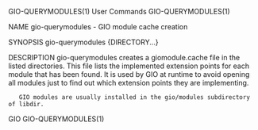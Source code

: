 GIO-QUERYMODULES(1)                                                                   User Commands                                                                   GIO-QUERYMODULES(1)

NAME
       gio-querymodules - GIO module cache creation

SYNOPSIS
       gio-querymodules {DIRECTORY...}

DESCRIPTION
       gio-querymodules creates a giomodule.cache file in the listed directories. This file lists the implemented extension points for each module that has been found. It is used by GIO
       at runtime to avoid opening all modules just to find out which extension points they are implementing.

       GIO modules are usually installed in the gio/modules subdirectory of libdir.

GIO                                                                                                                                                                   GIO-QUERYMODULES(1)
